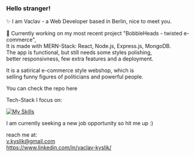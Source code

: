 <h3>Hello stranger!</h3>

✨ I am Vaclav - a Web Developer based in Berlin, nice to meet you. 

<p>💭 Currently working on my most recent project "BobbleHeads - twisted e-commerce",<br> 
It is made with MERN-Stack: React, Node.js, Express.js, MongoDB.<br>
The app is functional, but still needs some styles polishing,<br>
better responsivness, few extra features and a deployment.</p>

<p>It is a satirical e-commerce style webshop, which is<br> 
selling funny figures of politicians and powerful people.</p>

You can check the repo here

Tech-Stack I focus on:

[![My Skills](https://skillicons.dev/icons?i=react,html,css,javascript,typescript,tailwind,bootstrap,express,nodejs,mongodb,sqlite,firebase,postman,figma&perline=7)](https://skillicons.dev)


I am currently seeking a new job opportunity so hit me up :)

reach me at:<br> 
v.kyslik@gmail.com<br>
https://www.linkedin.com/in/vaclav-kyslik/




<!--
**AlexGoesCode/alexgoescode** is a ✨ _special_ ✨ repository because its `README.md` (this file) appears on your GitHub profile.

Here are some ideas to get you started:

- 🔭 I’m currently working on ...
- 🌱 I’m currently learning ...
- 👯 I’m looking to collaborate on ...
- 🤔 I’m looking for help with ...
- 💬 Ask me about ...
- 📫 How to reach me: ...
- 😄 Pronouns: ...
- ⚡ Fun fact: ...
-->
